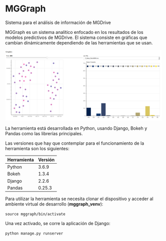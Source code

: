 # MGGraph
 Sistema para el análisis de información de MGDrive



MGGraph es un sistema analítico enfocado en los resultados de los modelos predictivos de MGDrive. El sistema consiste en gráficas que cambian dinámicamente dependiendo de las herramientas que se usan.

![Index](rsc/Index.png)



La herramienta está desarrollada en Python, usando Django, Bokeh y Pandas como las librerías principales.

Las versiones que hay que contemplar para el funcionamiento de la herramienta son los siguientes:

| Herramienta | Versión |
| ----------- | ------- |
| Python      | 3.6.9   |
| Bokeh       | 1.3.4   |
| Django      | 2.2.6   |
| Pandas      | 0.25.3  |

Para utilizar la herramienta se necesita clonar el dispositivo y acceder al ambiente virtual de desarrollo (**mggraph_venv**):

`source mggraph/bin/activate`

Una vez activado, se corre la aplicación de Django:

`python manage.py runserver`


